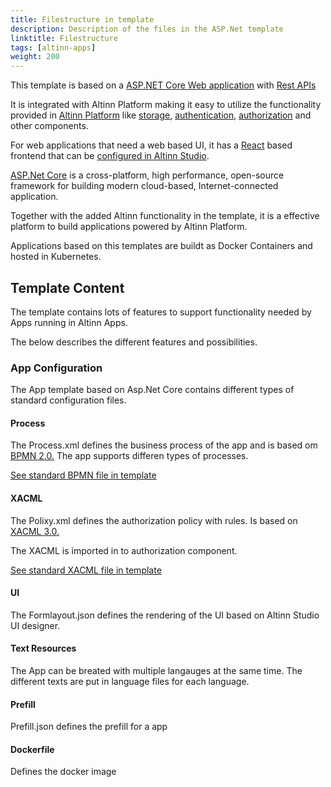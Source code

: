 ```yaml
---
title: Filestructure in template
description: Description of the files in the ASP.Net template
linktitle: Filestructure
tags: [altinn-apps]
weight: 200
---
```


This template is based on a [ASP.NET Core Web application](https://dotnet.microsoft.com/apps/aspnet/web-apps) with [Rest APIs](https://dotnet.microsoft.com/apps/aspnet/apis)

It is integrated with Altinn Platform making it easy to utilize the functionality provided in [Altinn Platform](/solutions/altinn-platform/) like [storage](/solutions/altinn-platform/storage/), [authentication](/solutions/altinn-platform/authentication/), 
[authorization](/solutions/altinn-platform/authorization/) and other components.

For web applications that need a web based UI, it has a [React](https://reactjs.org/) based frontend that can be [configured in Altinn Studio](https://altinn.github.io/docs/altinn-studio/app-creation/ui-editor/).

[ASP.Net Core](https://docs.microsoft.com/en-us/aspnet/core/?view=aspnetcore-3.0) is a cross-platform, high performance,
open-source framework for building modern cloud-based, Internet-connected application.

Together with the added Altinn functionality in the template, it is a effective platform to build applications powered by Altinn Platform.

Applications based on this templates are buildt as Docker Containers and hosted in Kubernetes.

## Template Content
The template contains lots of features to support functionality needed by Apps running in Altinn Apps.

The below describes the different features and possibilities.

### App Configuration
The App template based on Asp.Net Core contains different types of standard configuration files.

#### Process
The Process.xml defines the business process of the app and is based om [BPMN 2.0.](https://www.omg.org/spec/BPMN/2.0/) 
The app supports differen types of processes.

[See standard BPMN file in template](https://github.com/Altinn/altinn-studio/blob/master/src/Altinn.Apps/AppTemplates/AspNet/App/config/process/process.bpmn)

#### XACML
The Polixy.xml defines the authorization policy with rules. Is based on [XACML 3.0.](http://docs.oasis-open.org/xacml/3.0/xacml-3.0-core-spec-os-en.html)

The XACML is imported in to authorization component.

[See standard XACML file in template](https://github.com/Altinn/altinn-studio/blob/master/src/Altinn.Apps/AppTemplates/AspNet/App/config/authorization/policy.xml)


#### UI
The Formlayout.json defines the rendering of the UI based on Altinn Studio UI designer. 

#### Text Resources
The App can be breated with multiple langauges at the same time. The different texts are put in language files for each language.

#### Prefill 
Prefill.json defines the prefill for a app

#### Dockerfile
Defines the docker image
